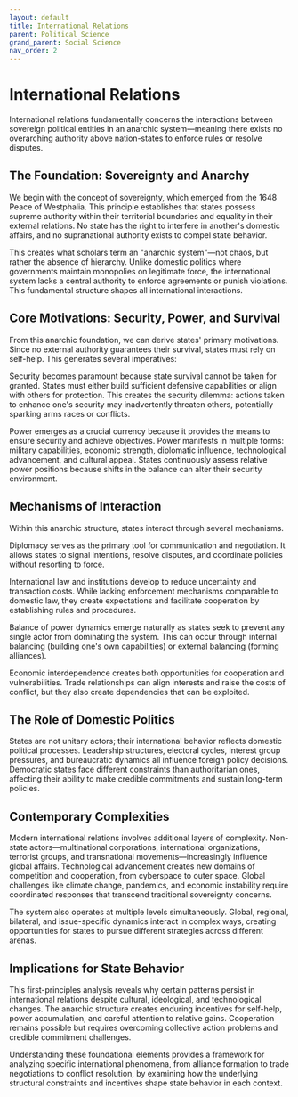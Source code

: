 ```yaml
---
layout: default
title: International Relations
parent: Political Science
grand_parent: Social Science
nav_order: 2
---
```


# International Relations

International relations fundamentally concerns the interactions between sovereign political entities in an anarchic system—meaning there exists no overarching authority above nation-states to enforce rules or resolve disputes.

## The Foundation: Sovereignty and Anarchy

We begin with the concept of sovereignty, which emerged from the 1648 Peace of Westphalia. This principle establishes that states possess supreme authority within their territorial boundaries and equality in their external relations. No state has the right to interfere in another's domestic affairs, and no supranational authority exists to compel state behavior.

This creates what scholars term an "anarchic system"—not chaos, but rather the absence of hierarchy. Unlike domestic politics where governments maintain monopolies on legitimate force, the international system lacks a central authority to enforce agreements or punish violations. This fundamental structure shapes all international interactions.

## Core Motivations: Security, Power, and Survival

From this anarchic foundation, we can derive states' primary motivations. Since no external authority guarantees their survival, states must rely on self-help. This generates several imperatives:

Security becomes paramount because state survival cannot be taken for granted. States must either build sufficient defensive capabilities or align with others for protection. This creates the security dilemma: actions taken to enhance one's security may inadvertently threaten others, potentially sparking arms races or conflicts.

Power emerges as a crucial currency because it provides the means to ensure security and achieve objectives. Power manifests in multiple forms: military capabilities, economic strength, diplomatic influence, technological advancement, and cultural appeal. States continuously assess relative power positions because shifts in the balance can alter their security environment.

## Mechanisms of Interaction

Within this anarchic structure, states interact through several mechanisms.

Diplomacy serves as the primary tool for communication and negotiation. It allows states to signal intentions, resolve disputes, and coordinate policies without resorting to force.

International law and institutions develop to reduce uncertainty and transaction costs. While lacking enforcement mechanisms comparable to domestic law, they create expectations and facilitate cooperation by establishing rules and procedures.

Balance of power dynamics emerge naturally as states seek to prevent any single actor from dominating the system. This can occur through internal balancing (building one's own capabilities) or external balancing (forming alliances).

Economic interdependence creates both opportunities for cooperation and vulnerabilities. Trade relationships can align interests and raise the costs of conflict, but they also create dependencies that can be exploited.

## The Role of Domestic Politics

States are not unitary actors; their international behavior reflects domestic political processes. Leadership structures, electoral cycles, interest group pressures, and bureaucratic dynamics all influence foreign policy decisions. Democratic states face different constraints than authoritarian ones, affecting their ability to make credible commitments and sustain long-term policies.

## Contemporary Complexities

Modern international relations involves additional layers of complexity. Non-state actors—multinational corporations, international organizations, terrorist groups, and transnational movements—increasingly influence global affairs. Technological advancement creates new domains of competition and cooperation, from cyberspace to outer space. Global challenges like climate change, pandemics, and economic instability require coordinated responses that transcend traditional sovereignty concerns.

The system also operates at multiple levels simultaneously. Global, regional, bilateral, and issue-specific dynamics interact in complex ways, creating opportunities for states to pursue different strategies across different arenas.

## Implications for State Behavior

This first-principles analysis reveals why certain patterns persist in international relations despite cultural, ideological, and technological changes. The anarchic structure creates enduring incentives for self-help, power accumulation, and careful attention to relative gains. Cooperation remains possible but requires overcoming collective action problems and credible commitment challenges.

Understanding these foundational elements provides a framework for analyzing specific international phenomena, from alliance formation to trade negotiations to conflict resolution, by examining how the underlying structural constraints and incentives shape state behavior in each context.
